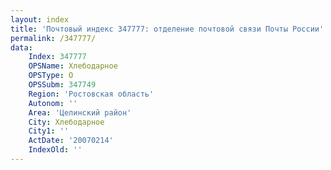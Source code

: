 ```yaml
---
layout: index
title: 'Почтовый индекс 347777: отделение почтовой связи Почты России'
permalink: /347777/
data:
    Index: 347777
    OPSName: Хлебодарное
    OPSType: О
    OPSSubm: 347749
    Region: 'Ростовская область'
    Autonom: ''
    Area: 'Целинский район'
    City: Хлебодарное
    City1: ''
    ActDate: '20070214'
    IndexOld: ''
---
```

